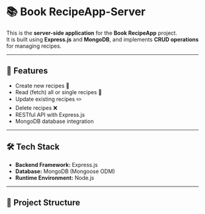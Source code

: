 # 📚 Book RecipeApp-Server

This is the **server-side application** for the **Book RecipeApp** project.  
It is built using **Express.js** and **MongoDB**, and implements **CRUD operations** for managing recipes.

---

## 🚀 Features
- Create new recipes 🍲
- Read (fetch) all or single recipes 📖
- Update existing recipes ✏️
- Delete recipes ❌
- RESTful API with Express.js
- MongoDB database integration

---

## 🛠️ Tech Stack
- **Backend Framework:** Express.js  
- **Database:** MongoDB (Mongoose ODM)  
- **Runtime Environment:** Node.js  

---

## 📂 Project Structure
